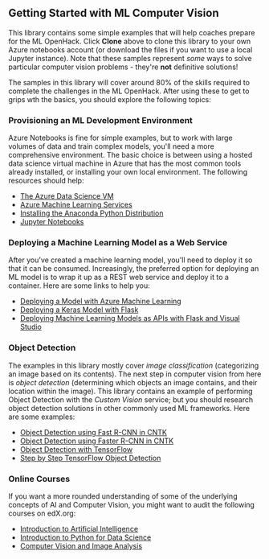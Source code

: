 ## Getting Started with ML Computer Vision
This library contains some simple examples that will help coaches prepare for the ML OpenHack. Click **Clone** above to clone this library to your own Azure notebooks account (or download the files if you want to use a local Jupyter instance). Note that these samples represent *some* ways to solve particular computer vision problems - they're **not** definitive solutions!

The samples in this library will cover around 80% of the skills required to complete the challenges in the ML OpenHack. After using these to get to grips wth the basics, you should explore the following topics:

### Provisioning an ML Development Environment
Azure Notebooks is fine for simple examples, but to work with large volumes of data and train complex models, you'll need a more comprehensive environment. The basic choice is between using a hosted data science virtual machine in Azure that has the most common tools already installed, or installing your own local environment. The following resources should help:
* <a href='https://docs.microsoft.com/en-us/azure/machine-learning/data-science-virtual-machine/overview' target='_blank'>The Azure Data Science VM</a>
* <a href='https://docs.microsoft.com/en-us/azure/machine-learning/service/' target='_blank'>Azure Machine Learning Services</a>
* <a href='https://www.anaconda.com/download/' target='_blank'>Installing the Anaconda Python Distribution</a>
* <a href='http://jupyter.readthedocs.io/en/latest/install.html' target='_blank'>Jupyter Notebooks</a>

### Deploying a Machine Learning Model as a Web Service
After you've created a machine learning model, you'll need to deploy it so that it can be consumed. Increasingly, the preferred option for deploying an ML model is to wrap it up as a REST web service and deploy it to a container. Here are some links to help you:
* <a href='https://docs.microsoft.com/en-us/azure/machine-learning/desktop-workbench/model-management-service-deploy' target='_blank'>Deploying a Model with Azure Machine Learning</a>
* <a href='https://blog.keras.io/building-a-simple-keras-deep-learning-rest-api.html' target='_blank'>Deploying a Keras Model with Flask</a>
* <a href='https://naadispeaks.wordpress.com/2018/01/12/deploy-machine-learning-models-in-a-production-environment-as-apis-python-flask-visual-studio/' target='_blank'>Deploying Machine Learning Models as APIs with Flask and Visual Studio</a>

### Object Detection
The examples in this library mostly cover *image classification* (categorizing an image based on its contents). The next step in computer vision from here is *object detection* (determining which objects an image contains, and their location within the image). This library contains an example of performing Object Detection with the *Custom Vision* service; but you should research object detection solutions in other commonly used ML frameworks. Here are some examples:
* <a href='https://docs.microsoft.com/en-us/cognitive-toolkit/Object-Detection-using-Fast-R-CNN' target='_blank'>Object Detection using Fast R-CNN in CNTK</a>
* <a href='https://docs.microsoft.com/en-us/cognitive-toolkit/Object-Detection-using-Faster-R-CNN' target='_blank'>Object Detection using Faster R-CNN in CNTK</a>
* <a href='https://www.oreilly.com/ideas/object-detection-with-tensorflow' target='_blank'>Object Detection with TensorFlow</a>
* <a href='https://medium.com/@WuStangDan/step-by-step-tensorflow-object-detection-api-tutorial-part-1-selecting-a-model-a02b6aabe39e' target='_blank'>Step by Step TensorFlow Object Detection</a>

### Online Courses
If you want a more rounded understanding of some of the underlying concepts of AI and Computer Vision, you might want to audit the following courses on edX.org:
* <a href='https://aka.ms/edx-dat263x-about' target='_blank'>Introduction to Artificial Intelligence</a>
* <a href='https://aka.ms/edx-dat208x-about' target='_blank'>Introduction to Python for Data Science</a>
* <a href='https://aka.ms/edx-dev290x-about' target='_blank'>Computer Vision and Image Analysis</a>
